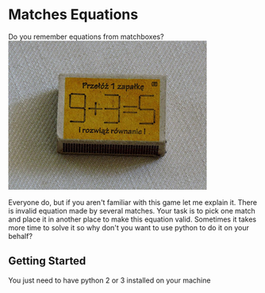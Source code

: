 # Matches Equations
Do you remember equations from matchboxes?  
![Image presents matchbox with equation on it](https://github.com/Vvitek/matches_equations/blob/master/matchbox.JPG)

Everyone do, but if you aren't familiar with this game let me explain it. There is invalid equation made by several matches. Your task is to pick one match and place it in another place to make this equation valid.  Sometimes it takes more time to solve it so why don't you want to use python to do it on your behalf?
## Getting Started
You just need to have python 2 or 3 installed on your machine

